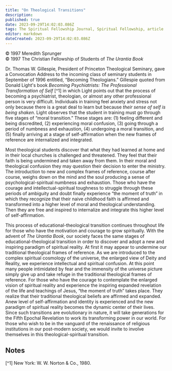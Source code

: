```yaml
---
title: "On Theological Transitions"
description: 
published: true
date: 2023-09-29T14:02:03.086Z
tags: The Spiritual Fellowship Journal, Spiritual Fellowship, article
editor: markdown
dateCreated: 2023-09-29T14:02:03.086Z
---
```


<p class="v-card v-sheet theme--light gray lighten-3 px-2">© 1997 Meredith Sprunger<br>© 1997 The Christian Fellowship of Students of <i>The Urantia Book</i></p>

Dr. Thomas W. Gillespie, President of Princeton Theological Seminary, gave a Convocation Address to the incoming class of seminary students in September of 1996 entitled, “Becoming Theologians.” Gillespie quoted from Donald Light's book _Becoming Psychiatrists: The Professional Transformation of Self_ [^1] in which Light points out that the process of becoming a psychiatrist, theologian, or almost any other professional person is very difficult. Individuals in training feel anxiety and stress not only because there is a great deal to learn but because _their sense of self is being shaken_. Light observes that the student in training must go through five stages of “moral transition.” These stages are: (1) feeling different and being discredited, (2) experiencing moral confusion, (3) going through a period of numbness and exhaustion, (4) undergoing a moral transition, and (5) finally arriving at a stage of self-affirmation when the new frames of reference are internalized and integrated.

Most theological students discover that what they had learned at home and in their local churches is challenged and threatened. They feel that their faith is being undermined and taken away from them. In their moral and theological confusion they may question their decision to enter the ministry. The introduction to new and complex frames of reference, course after course, weighs down on the mind and the soul producing a sense of psychological-spiritual numbness and exhaustion. Those who have the courage and intellectual-spiritual toughness to struggle through these periods of ambiguity and doubt finally experience “the moment of truth” in which they recognize that their naive childhood faith is affirmed and transformed into a higher level of moral and theological understanding. Then they are free and inspired to internalize and integrate this higher level of self-affirmation.

This process of educational-theological transition continues throughout life for those who have the motivation and courage to grow spiritually. With the advent of _The Urantia Book_, our society faces the same stages of educational-theological transition in order to discover and adopt a new and inspiring paradigm of spiritual reality. At first it may appear to undermine our traditional theological frames of reference. As we are introduced to the complex spiritual cosmology of the universe, the enlarged view of Deity and Reality, we experience intellectual and spiritual confusion. At this point many people intimidated by fear and the immensity of the universe picture simply give up and take refuge in the traditional theological frames of reference. For those who have the courage to contemplate the enlarged vision of spiritual reality and experience the inspiring expanded revelation of the life and teachings of Jesus, “the moment of truth” takes place. They realize that their traditional theological beliefs are affirmed and expanded. Anew level of self-affirmation and identity is experienced and the new paradigm of spiritual reality becomes the dynamic center of their lives. Since such transitions are evolutionary in nature, it will take generations for the Fifth Epochal Revelation to work its transforming power in our world. For those who wish to be in the vanguard of the renaissance of religious institutions in our post-modern society, we would invite to involve themselves in this theological-spiritual transition.

## Notes

[^1] New York: W. W. Norton \& Co., 1980.